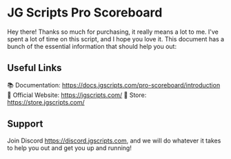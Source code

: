 # JG Scripts Pro Scoreboard

Hey there! Thanks so much for purchasing, it really means a lot to me. I've spent a lot of time on this script, and I hope you love it. This document has a bunch of the essential information that should help you out:

## Useful Links

📚 Documentation: https://docs.jgscripts.com/pro-scoreboard/introduction
🔗 Official Website: https://jgscripts.com/
🛒 Store: https://store.jgscripts.com/

## Support

Join Discord https://discord.jgscripts.com, and we will do whatever it takes to help you out and get you up and running!
